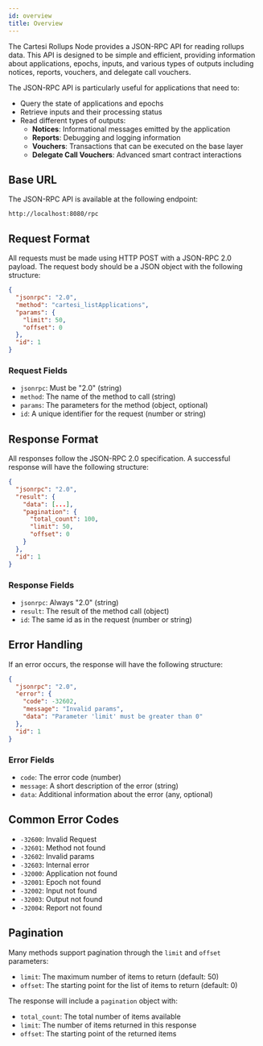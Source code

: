 ```yaml
---
id: overview
title: Overview
---
```


The Cartesi Rollups Node provides a JSON-RPC API for reading rollups data. This API is designed to be simple and efficient, providing information about applications, epochs, inputs, and various types of outputs including notices, reports, vouchers, and delegate call vouchers.

The JSON-RPC API is particularly useful for applications that need to:
- Query the state of applications and epochs
- Retrieve inputs and their processing status
- Read different types of outputs:
  - **Notices**: Informational messages emitted by the application
  - **Reports**: Debugging and logging information
  - **Vouchers**: Transactions that can be executed on the base layer
  - **Delegate Call Vouchers**: Advanced smart contract interactions

## Base URL

The JSON-RPC API is available at the following endpoint:

```
http://localhost:8080/rpc
```

## Request Format

All requests must be made using HTTP POST with a JSON-RPC 2.0 payload. The request body should be a JSON object with the following structure:

```json
{
  "jsonrpc": "2.0",
  "method": "cartesi_listApplications",
  "params": {
    "limit": 50,
    "offset": 0
  },
  "id": 1
}
```

### Request Fields

- `jsonrpc`: Must be "2.0" (string)
- `method`: The name of the method to call (string)
- `params`: The parameters for the method (object, optional)
- `id`: A unique identifier for the request (number or string)

## Response Format

All responses follow the JSON-RPC 2.0 specification. A successful response will have the following structure:

```json
{
  "jsonrpc": "2.0",
  "result": {
    "data": [...],
    "pagination": {
      "total_count": 100,
      "limit": 50,
      "offset": 0
    }
  },
  "id": 1
}
```

### Response Fields

- `jsonrpc`: Always "2.0" (string)
- `result`: The result of the method call (object)
- `id`: The same id as in the request (number or string)

## Error Handling

If an error occurs, the response will have the following structure:

```json
{
  "jsonrpc": "2.0",
  "error": {
    "code": -32602,
    "message": "Invalid params",
    "data": "Parameter 'limit' must be greater than 0"
  },
  "id": 1
}
```

### Error Fields

- `code`: The error code (number)
- `message`: A short description of the error (string)
- `data`: Additional information about the error (any, optional)

## Common Error Codes

- `-32600`: Invalid Request
- `-32601`: Method not found
- `-32602`: Invalid params
- `-32603`: Internal error
- `-32000`: Application not found
- `-32001`: Epoch not found
- `-32002`: Input not found
- `-32003`: Output not found
- `-32004`: Report not found

## Pagination

Many methods support pagination through the `limit` and `offset` parameters:

- `limit`: The maximum number of items to return (default: 50)
- `offset`: The starting point for the list of items to return (default: 0)

The response will include a `pagination` object with:
- `total_count`: The total number of items available
- `limit`: The number of items returned in this response
- `offset`: The starting point of the returned items 